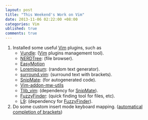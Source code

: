 ```yaml
---
layout: post
title: "This Weekend's Work on Vim"
date: 2013-11-06 02:22:00 +08:00
categories: Vim
ublished: true
comments: true
---
```


1.  Installed some useful [Vim] plugins, such as
    - [Vundle]\: \([Vim] plugins management tool\).
    - [NERDTree]\: \(file browser\).
    - [EasyMotion]
    - [Loremipsum]\: \(random text generator\).
    - [surround.vim]\: \(surround text with brackets\).
    - [SnipMate]\: \(for autogenerated code\).
    - [Vim-addon-mw-utils]
    - [Tlib_vim]\: \(dependency for [SnipMate]\).
    - [FuzzyFinder]\: \(quick finding tool for files, etc\).
    - [L9]\: \(dependency for [FuzzyFinder]\).
2.  Do some custom insert mode keyboard mapping.
    ([automatical completion of brackets][vim_tips630])

[Vim]: http://www.vim.org
[Vundle]: http://github.com/gmarik/vundle
[NERDTree]: http://github.com/scrooloose/nerdtree
[EasyMotion]: http://github.com/Lokaltog/vim-easymotion
[Loremipsum]: http://github.com/vim-scripts/loremipsum
[surround.vim]: http://github.com/tpope/vim-surround
[SnipMate]: http://github.com/msanders/snipmate.vim
[Vim-addon-mw-utils]: http://github.com/marcweber/vim-addon-mw-utils
[Tlib_vim]: http://github.com/tomtom/tlib_vim
[FuzzyFinder]: http://github.com/vim-scripts/FuzzyFinder
[L9]: http://github.com/vim-scripts/L9
[vim_tips630]: http://vim.wikia.com/wiki/Automatically_append_closing_characters
